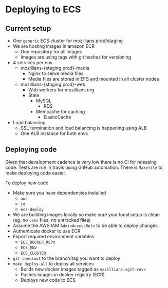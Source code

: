 # Deploying to ECS
## Current setup

* One `generic` ECS cluster for mozillians prod/staging
* We are hosting images in amazon ECR
  * One repository for all images
  * Images are using tags with git hashes for versioning
* 4 services per env
  * mozillians-{staging,prod}-media
    * Nginx to serve media files
    * Media files are stored in EFS and mounted in all cluster nodes
  * mozillians-{staging,prod}-web
    * Web workers for mozillians.org
    * State
      * MySQL
        * RDS
      * Memcache for caching
        * ElasticCache
* Load balancing
  * SSL termination and load balancing is happening using ALB
  * One ALB instance for both envs

## Deploying code

Given that development cadence is very low there is no CI for releasing code.
Tests are run in travis using GitHub automation. There is `Makefile` to make
deploying code easier.

To deploy new code

* Make sure you have dependencies installed
  * `aws`
  * `jq`
  * `ecs-deploy`
* We are building images locally so make sure your local setup is clean (eg. no `.env` files, no untracked files)
* Assume the AWS IAM `AdminAccessRole` to be able to deploy changes
* Authenticate docker to use ECR
* Export required environment variables
  * `ECS_DOCKER_REPO`
  * `ECS_ENV`
  * `ECS_CLUSTER`
* `git checkout` to the branch/tag you want to deploy
* `make deploy-all` to deploy all services
  * Builds new docker images tagged as `mozillians:<git-rev>`
  * Pushes images in docker registry (ECR)
  * Deploys new code to ECS
